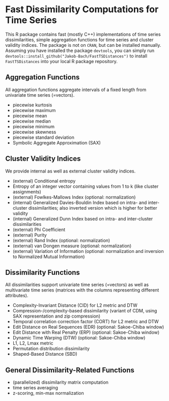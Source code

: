 # Fast Dissimilarity Computations for Time Series

This R package contains fast (mostly C++) implementations of time series dissimilarities, simple aggregation functions for time series and cluster validity indices.
The package is not on `CRAN`, but can be installed manually.
Assuming you have installed the package `devtools`, you can simply run `devtools::install_github("Jakob-Bach/FastTSDistances")` to install `FastTSDistances` into your local R package repository.

## Aggregation Functions

All aggregation functions aggregate intervals of a fixed length from univariate time series (=vectors).

- piecewise kurtosis
- piecewise maximum
- piecewise mean
- piecewise median
- piecewise minimum
- piecewise skewness
- piecewise standard deviation
- Symbolic Aggregate Approximation (SAX)

## Cluster Validity Indices

We provide internal as well as external cluster validity indices.

- (external) Conditional entropy
- Entropy of an integer vector containing values from 1 to k (like cluster assignments)
- (external) Fowlkes-Mallows Index (optional: normalization)
- (internal) Generalized Davies-Bouldin Index based on intra- and inter-cluster dissimilarities; also inverted version which is higher for better validity
- (internal) Generalized Dunn Index based on intra- and inter-cluster dissimilarities
- (external) Phi Coefficient
- (external) Purity
- (external) Rand Index (optional: normalization)
- (external) van Dongen measure (optional: normalization)
- (external) Variation of Information (optional: normalization and inversion to Normalized Mutual Information)

## Dissimilarity Functions

All dissimilarities support univariate time series (=vectors) as well as multivariate time series (matrices with the columns representing different attributes).

- Complexity-Invariant Distance (CID) for L2 metric and DTW
- Compression-/complexity-based dissimilarity (variant of CDM, using SAX representation and zip compression)
- Temporal correlation correction factor (CORT) for L2 metric and DTW
- Edit Distance on Real Sequences (EDR) (optional: Sakoe-Chiba window)
- Edit Distance with Real Penalty (ERP) (optional: Sakoe-Chiba window)
- Dynamic Time Warping (DTW) (optional: Sakoe-Chiba window)
- L1, L2, Lmax metric
- Permutation distribution dissimilarity
- Shaped-Based Distance (SBD)

## General Dissimilarity-Related Functions

- (parallelized) dissimilarity matrix computation
- time series averaging
- z-scoring, min-max normalization
